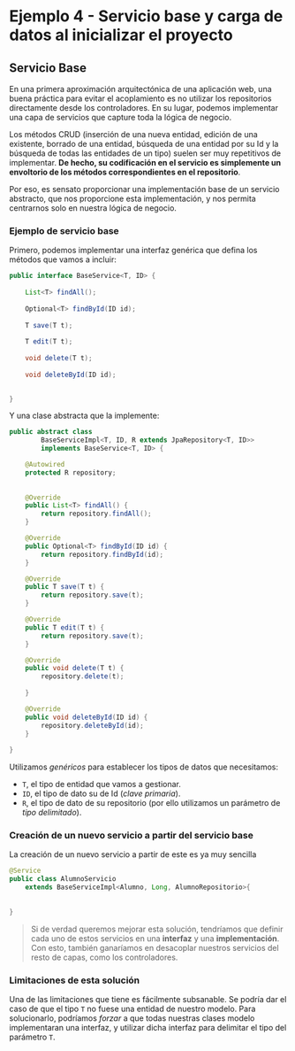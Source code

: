 # Ejemplo 4 - Servicio base y carga de datos al inicializar el proyecto

## Servicio Base

En una primera aproximación arquitectónica de una aplicación web, una buena práctica para evitar el acoplamiento es no utilizar los repositorios directamente desde los controladores. En su lugar, podemos implementar una capa de servicios que capture toda la lógica de negocio.

Los métodos CRUD (inserción de una nueva entidad, edición de una existente, borrado de una entidad, búsqueda de una entidad por su Id y la búsqueda de todas las entidades de un tipo) suelen ser muy repetitivos de implementar. **De hecho, su codificación en el servicio es simplemente un envoltorio de los métodos correspondientes en el repositorio**.

Por eso, es sensato proporcionar una implementación base de un servicio abstracto, que nos proporcione esta implementación, y nos permita centrarnos solo en nuestra lógica de negocio.

### Ejemplo de servicio base

Primero, podemos implementar una interfaz genérica que defina los métodos que vamos a incluir:

```java
public interface BaseService<T, ID> {
	
	List<T> findAll();
	
	Optional<T> findById(ID id);
	
	T save(T t);
	
	T edit(T t);
	
	void delete(T t);
	
	void deleteById(ID id);
	

}
```

Y una clase abstracta que la implemente:

```java
public abstract class 
		BaseServiceImpl<T, ID, R extends JpaRepository<T, ID>> 
		implements BaseService<T, ID> {

	@Autowired
	protected R repository;
	
	
	@Override
	public List<T> findAll() {
		return repository.findAll();
	}

	@Override
	public Optional<T> findById(ID id) {
		return repository.findById(id);
	}

	@Override
	public T save(T t) {
		return repository.save(t);
	}

	@Override
	public T edit(T t) {
		return repository.save(t);
	}

	@Override
	public void delete(T t) {
		repository.delete(t);
		
	}

	@Override
	public void deleteById(ID id) {
		repository.deleteById(id);		
	}
	
}

```

Utilizamos _genéricos_ para establecer los tipos de datos que necesitamos:

- `T`, el tipo de entidad que vamos a gestionar.
- `ID`, el tipo de dato su de Id (_clave primaria_).
- `R`, el tipo de dato de su repositorio (por ello utilizamos un parámetro de _tipo delimitado_).

### Creación de un nuevo servicio a partir del servicio base

La creación de un nuevo servicio a partir de este es ya muy sencilla

```java
@Service
public class AlumnoServicio
	extends BaseServiceImpl<Alumno, Long, AlumnoRepositorio>{
		
	
}
```

> Si de verdad queremos mejorar esta solución, tendríamos que definir cada uno de estos servicios en una **interfaz** y una **implementación**. Con esto, también ganaríamos en desacoplar nuestros servicios del resto de capas, como los controladores.

### Limitaciones de esta solución

Una de las limitaciones que tiene es fácilmente subsanable. Se podría dar el caso de que el tipo `T` no fuese una entidad de nuestro modelo. Para solucionarlo, podríamos _forzar_ a que todas nuestras clases modelo implementaran una interfaz, y utilizar dicha interfaz para delimitar el tipo del parámetro `T`.

